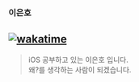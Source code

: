 ### 이은호
[![wakatime](https://wakatime.com/badge/user/018afb26-673f-4c8c-b545-be9b7106ae9d.svg)](https://wakatime.com/@018afb26-673f-4c8c-b545-be9b7106ae9d)
---

> iOS 공부하고 있는 이은호 입니다.  <br/>
> 왜?를 생각하는 사람이 되겠습니다.
